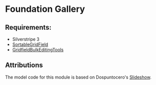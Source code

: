 # Foundation Gallery

## Requirements:

* Silverstripe 3
* [SortableGridField](http://github.com/UndefinedOffset/SortableGridField)
* [GridfieldBulkEditingTools](https://github.com/colymba/GridFieldBulkEditingTools)


## Attributions

The model code for this module is based on Dospuntocero's [Slideshow](https://github.com/dospuntocero/Slideshow).
